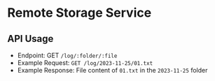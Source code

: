 # Remote Storage Service

## API Usage
- Endpoint: GET `/log/:folder/:file`
- Example Request: `GET /log/2023-11-25/01.txt`
- Example Response: File content of `01.txt` in the `2023-11-25` folder
